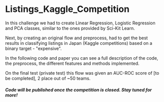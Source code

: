 # Listings_Kaggle_Competition

In this challenge we had to create Linear Regression, Logistic Regression and PCA classes, similar to the ones provided by Sci-Kit Learn.

Next, by creating an original flow and preprocess, had to get the best results in classifying listings in Japan (Kaggle competitions) based on a binary target - "expensive".

In the following code and paper you can see a full description of the code, the preprocess, the different features and methods implemented.

On the final test (private test) this flow was given an AUC-ROC score of [to be completed], 2 place out of ~50 teams.

##### Code will be published once the competition is closed. Stay tuned for more!

